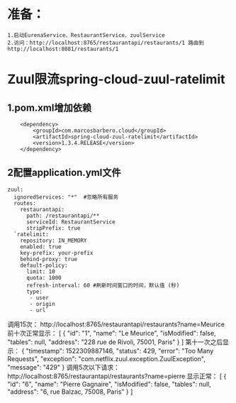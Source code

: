 ﻿准备：
===
	1.启动EurenaService、RestaurantService、zuulService
	2.访问：http://localhost:8765/restaurantapi/restaurants/1 路由到 http://localhost:8081/restaurants/1

Zuul限流spring-cloud-zuul-ratelimit
===
1.pom.xml增加依赖
---
		<dependency>
  			<groupId>com.marcosbarbero.cloud</groupId>
  			<artifactId>spring-cloud-zuul-ratelimit</artifactId>
  			<version>1.3.4.RELEASE</version>
		</dependency>

2配置application.yml文件
---
	zuul:
	  ignoredServices: "*"  #忽略所有服务
	  routes:
	    restaurantapi:
	      path: /restaurantapi/**
	      serviceId: RestaurantService
	      stripPrefix: true
	  `ratelimit:
	    repository: IN_MEMORY
	    enabled: true
	    key-prefix: your-prefix
	    behind-proxy: true
	    default-policy: 
	      limit: 10
	      quota: 1000
	      refresh-interval: 60 #刷新时间窗口的时间，默认值 (秒)
	      type:
	       - user
	       - origin
	       - url`
调用15次：
http://localhost:8765/restaurantapi/restaurants?name=Meurice
前十次正常显示：
[
    {
        "id": "1",
        "name": "Le Meurice",
        "isModified": false,
        "tables": null,
        "address": "228 rue de Rivoli, 75001, Paris"
    }
]
第十一次之后显示：
{
    "timestamp": 1522309887146,
    "status": 429,
    "error": "Too Many Requests",
    "exception": "com.netflix.zuul.exception.ZuulException",
    "message": "429"
}
调用5次以下请求：
http://localhost:8765/restaurantapi/restaurants?name=pierre
显示正常：
[
    {
        "id": "6",
        "name": "Pierre Gagnaire",
        "isModified": false,
        "tables": null,
        "address": "6, rue Balzac, 75008, Paris"
    }
]

